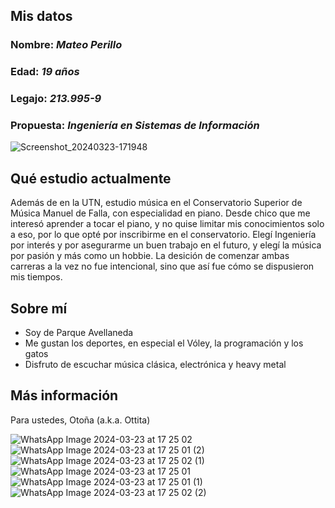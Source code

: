 ## Mis datos
### Nombre: *Mateo Perillo*
### Edad: *19 años*
### Legajo: *213.995-9*
### Propuesta: *Ingeniería en Sistemas de Información*

![Screenshot_20240323-171948](https://github.com/pdepjm/2024-tp0-presentacion-MateoPerillo13/assets/129476465/063af2b6-8ffa-4c8e-9c57-471e1c0a2287)

## Qué estudio actualmente
Además de en la UTN, estudio música en el Conservatorio Superior de Música Manuel de Falla, con especialidad en piano.
Desde chico que me interesó aprender a tocar el piano, y no quise limitar mis conocimientos solo a eso, por lo que opté por inscribirme en el conservatorio. Elegí Ingeniería por interés y por asegurarme un buen trabajo en el futuro, y elegí la música por pasión y más como un hobbie.
La desición de comenzar ambas carreras a la vez no fue intencional, sino que así fue cómo se dispusieron mis tiempos.


## Sobre mí
+ Soy de Parque Avellaneda
+ Me gustan los deportes, en especial el Vóley, la programación y los gatos
+ Disfruto de escuchar música clásica, electrónica y heavy metal


## Más información
Para ustedes, Otoña (a.k.a. Ottita)

![WhatsApp Image 2024-03-23 at 17 25 02](https://github.com/pdepjm/2024-tp0-presentacion-MateoPerillo13/assets/129476465/fbca87cf-011d-4ef1-bc6b-607ba2fe6028)
![WhatsApp Image 2024-03-23 at 17 25 01 (2)](https://github.com/pdepjm/2024-tp0-presentacion-MateoPerillo13/assets/129476465/9312131c-88a4-4fbb-b157-03597eae7273)
![WhatsApp Image 2024-03-23 at 17 25 02 (1)](https://github.com/pdepjm/2024-tp0-presentacion-MateoPerillo13/assets/129476465/40504aa2-9fa7-4b9d-9dea-bae562f12f15)
![WhatsApp Image 2024-03-23 at 17 25 01](https://github.com/pdepjm/2024-tp0-presentacion-MateoPerillo13/assets/129476465/0ffcef06-a6d1-483b-af7e-9c532e9dbff2)
![WhatsApp Image 2024-03-23 at 17 25 01 (1)](https://github.com/pdepjm/2024-tp0-presentacion-MateoPerillo13/assets/129476465/40699481-92ab-4a03-ba06-bf99d2adab36)
![WhatsApp Image 2024-03-23 at 17 25 02 (2)](https://github.com/pdepjm/2024-tp0-presentacion-MateoPerillo13/assets/129476465/a6b5f6c0-90e7-4056-bc85-21f488c786a0)

